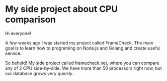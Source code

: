 # My side project about CPU comparison

Hi everyone!

A few weeks ago I was started my project called FrameCheck.  The main goal is to learn how to programing on Node.js and Golang and create useful service. 

So behold! My side project called framecheck.net, where you can compare any of 2 CPU side-by-side. We have more than 50 processors right now, but our database grows very quickly. 
